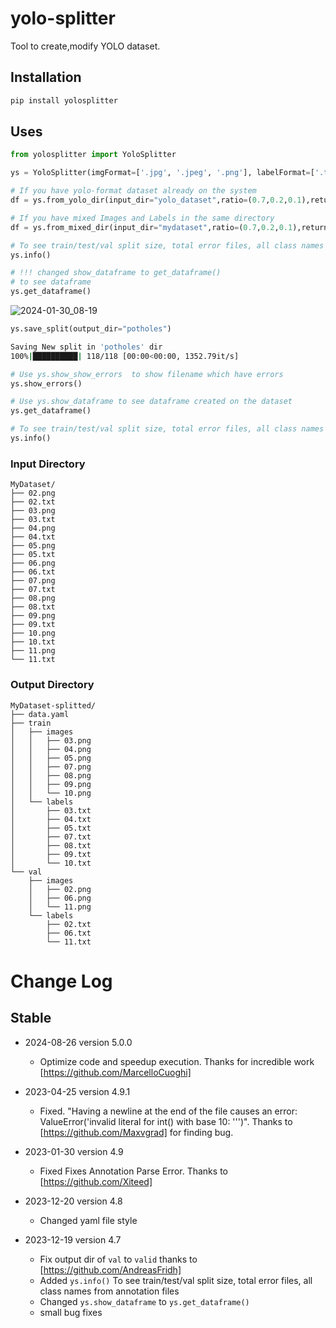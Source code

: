 # yolo-splitter
Tool to create,modify YOLO dataset.

## Installation
```bash
pip install yolosplitter
```

## Uses
```python
from yolosplitter import YoloSplitter

ys = YoloSplitter(imgFormat=['.jpg', '.jpeg', '.png'], labelFormat=['.txt'] )

# If you have yolo-format dataset already on the system
df = ys.from_yolo_dir(input_dir="yolo_dataset",ratio=(0.7,0.2,0.1),return_df=True)

# If you have mixed Images and Labels in the same directory
df = ys.from_mixed_dir(input_dir="mydataset",ratio=(0.7,0.2,0.1),return_df=True)

# To see train/test/val split size, total error files, all class names from annotation files
ys.info()

# !!! changed show_dataframe to get_dataframe()
# to see dataframe
ys.get_dataframe()
```
![2024-01-30_08-19](https://github.com/sandeshkharat87/yolo-splitter/assets/47347413/b2475cde-cbb7-410f-a4df-dd2622698ee1)



```python
ys.save_split(output_dir="potholes")
```

```bash
Saving New split in 'potholes' dir
100%|██████████| 118/118 [00:00<00:00, 1352.79it/s]
```

```python
# Use ys.show_show_errors  to show filename which have errors
ys.show_errors()

# Use ys.show_dataframe to see dataframe created on the dataset
ys.get_dataframe()

# To see train/test/val split size, total error files, all class names from annotation files
ys.info()
```


### Input Directory
```
MyDataset/
├── 02.png
├── 02.txt
├── 03.png
├── 03.txt
├── 04.png
├── 04.txt
├── 05.png
├── 05.txt
├── 06.png
├── 06.txt
├── 07.png
├── 07.txt
├── 08.png
├── 08.txt
├── 09.png
├── 09.txt
├── 10.png
├── 10.txt
├── 11.png
└── 11.txt
```

### Output Directory
```
MyDataset-splitted/
├── data.yaml
├── train
│   ├── images
│   │   ├── 03.png
│   │   ├── 04.png
│   │   ├── 05.png
│   │   ├── 07.png
│   │   ├── 08.png
│   │   ├── 09.png
│   │   └── 10.png
│   └── labels
│       ├── 03.txt
│       ├── 04.txt
│       ├── 05.txt
│       ├── 07.txt
│       ├── 08.txt
│       ├── 09.txt
│       └── 10.txt
└── val
    ├── images
    │   ├── 02.png
    │   ├── 06.png
    │   └── 11.png
    └── labels
        ├── 02.txt
        ├── 06.txt
        └── 11.txt
```
# Change Log
## Stable

* 2024-08-26 version 5.0.0
    * Optimize code and speedup execution. Thanks for incredible work [https://github.com/MarcelloCuoghi]

* 2023-04-25 version 4.9.1
    * Fixed. "Having a newline at the end of the file causes an error:
      ValueError('invalid literal for int() with base 10: ''')". Thanks to [https://github.com/Maxvgrad] for finding bug.

* 2023-01-30 version 4.9
    * Fixed Fixes Annotation Parse Error. Thanks to [https://github.com/Xiteed] 
       
* 2023-12-20 version 4.8
    * Changed yaml file style

* 2023-12-19 version 4.7
    * Fix output dir of `val` to `valid` thanks to [https://github.com/AndreasFridh]
    * Added `ys.info()` To see train/test/val split size, total error files, all class names from annotation files
    * Changed `ys.show_dataframe` to `ys.get_dataframe()`
    * small bug fixes
    